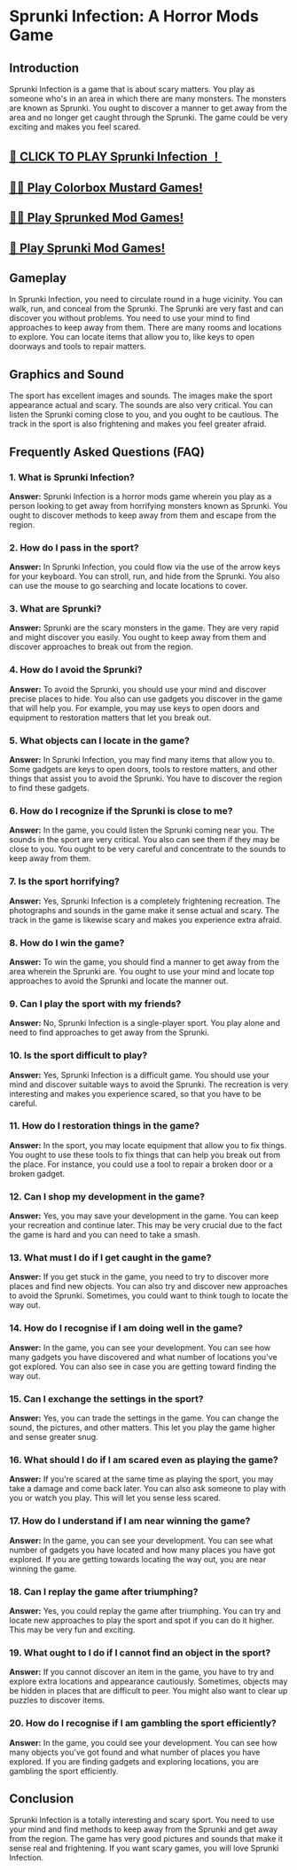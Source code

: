 # Sprunki Infection: A Horror Mods Game

## Introduction

Sprunki Infection is a game that is about scary matters. You play as someone who's in an area in which there are many monsters. The monsters are known as Sprunki. You ought to discover a manner to get away from the area and no longer get caught through the Sprunki. The game could be very exciting and makes you feel scared.


## [🌈 CLICK TO PLAY Sprunki Infection ！](https://incrediboxsprunki.online/sprunki/sprunki-infection)

## [🙋‍♀️ Play Colorbox Mustard Games!](https://colorboxmustard.online/)

## [👩‍💻 Play Sprunked Mod Games!](https://sprunkedgame.online/)

## [🧙 Play Sprunki Mod Games!](https://sprunkigame.online/)


## Gameplay

In Sprunki Infection, you need to circulate round in a huge vicinity. You can walk, run, and conceal from the Sprunki. The Sprunki are very fast and can discover you without problems. You need to use your mind to find approaches to keep away from them. There are many rooms and locations to explore. You can locate items that allow you to, like keys to open doorways and tools to repair matters.

## Graphics and Sound

The sport has excellent images and sounds. The images make the sport appearance actual and scary. The sounds are also very critical. You can listen the Sprunki coming close to you, and you ought to be cautious. The track in the sport is also frightening and makes you feel greater afraid.

## Frequently Asked Questions (FAQ)

### 1. What is Sprunki Infection?

**Answer:** Sprunki Infection is a horror mods game wherein you play as a person looking to get away from horrifying monsters known as Sprunki. You ought to discover methods to keep away from them and escape from the region.

### 2. How do I pass in the sport?

**Answer:** In Sprunki Infection, you could flow via the use of the arrow keys for your keyboard. You can stroll, run, and hide from the Sprunki. You also can use the mouse to go searching and locate locations to cover.

### 3. What are Sprunki?

**Answer:** Sprunki are the scary monsters in the game. They are very rapid and might discover you easily. You ought to keep away from them and discover approaches to break out from the region.

### 4. How do I avoid the Sprunki?

**Answer:** To avoid the Sprunki, you should use your mind and discover precise places to hide. You also can use gadgets you discover in the game that will help you. For example, you may use keys to open doors and equipment to restoration matters that let you break out.

### 5. What objects can I locate in the game?

**Answer:** In Sprunki Infection, you may find many items that allow you to. Some gadgets are keys to open doors, tools to restore matters, and other things that assist you to avoid the Sprunki. You have to discover the region to find these gadgets.

### 6. How do I recognize if the Sprunki is close to me?

**Answer:** In the game, you could listen the Sprunki coming near you. The sounds in the sport are very critical. You also can see them if they may be close to you. You ought to be very careful and concentrate to the sounds to keep away from them.

### 7. Is the sport horrifying?

**Answer:** Yes, Sprunki Infection is a completely frightening recreation. The photographs and sounds in the game make it sense actual and scary. The track in the game is likewise scary and makes you experience extra afraid.

### 8. How do I win the game?

**Answer:** To win the game, you should find a manner to get away from the area wherein the Sprunki are. You ought to use your mind and locate top approaches to avoid the Sprunki and locate the manner out.

### 9. Can I play the sport with my friends?

**Answer:** No, Sprunki Infection is a single-player sport. You play alone and need to find approaches to get away from the Sprunki.

### 10. Is the sport difficult to play?

**Answer:** Yes, Sprunki Infection is a difficult game. You should use your mind and discover suitable ways to avoid the Sprunki. The recreation is very interesting and makes you experience scared, so that you have to be careful.

### 11. How do I restoration things in the game?

**Answer:** In the sport, you may locate equipment that allow you to fix things. You ought to use these tools to fix things that can help you break out from the place. For instance, you could use a tool to repair a broken door or a broken gadget.

### 12. Can I shop my development in the game?

**Answer:** Yes, you may save your development in the game. You can keep your recreation and continue later. This may be very crucial due to the fact the game is hard and you can need to take a smash.

### 13. What must I do if I get caught in the game?

**Answer:** If you get stuck in the game, you need to try to discover more places and find new objects. You can also try and discover new approaches to avoid the Sprunki. Sometimes, you could want to think tough to locate the way out.

### 14. How do I recognise if I am doing well in the game?

**Answer:** In the game, you can see your development. You can see how many gadgets you have discovered and what number of locations you've got explored. You can also see in case you are getting toward finding the way out.

### 15. Can I exchange the settings in the sport?

**Answer:** Yes, you can trade the settings in the game. You can change the sound, the pictures, and other matters. This let you play the game higher and sense greater snug.

### 16. What should I do if I am scared even as playing the game?

**Answer:** If you're scared at the same time as playing the sport, you may take a damage and come back later. You can also ask someone to play with you or watch you play. This will let you sense less scared.

### 17. How do I understand if I am near winning the game?

**Answer:** In the game, you can see your development. You can see what number of gadgets you have located and how many places you have got explored. If you are getting towards locating the way out, you are near winning the game.

### 18. Can I replay the game after triumphing?

**Answer:** Yes, you could replay the game after triumphing. You can try and locate new approaches to play the sport and spot if you can do it higher. This may be very fun and exciting.

### 19. What ought to I do if I cannot find an object in the sport?

**Answer:** If you cannot discover an item in the game, you have to try and explore extra locations and appearance cautiously. Sometimes, objects may be hidden in places that are difficult to peer. You might also want to clear up puzzles to discover items.

### 20. How do I recognise if I am gambling the sport efficiently?

**Answer:** In the game, you could see your development. You can see how many objects you've got found and what number of places you have explored. If you are finding gadgets and exploring locations, you are gambling the sport efficiently.

## Conclusion

Sprunki Infection is a totally interesting and scary sport. You need to use your mind and find methods to keep away from the Sprunki and get away from the region. The game has very good pictures and sounds that make it sense real and frightening. If you want scary games, you will love Sprunki Infection.
